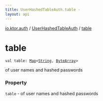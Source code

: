 ```yaml
---
title: UserHashedTableAuth.table - 
layout: api
---
```


<div class='api-docs-breadcrumbs'><a href="../index.html">io.ktor.auth</a> / <a href="index.html">UserHashedTableAuth</a> / <a href="./table.html">table</a></div>

# table

<div class="signature"><code><span class="keyword">val </span><span class="identifier">table</span><span class="symbol">: </span><a href="https://kotlinlang.org/api/latest/jvm/stdlib/kotlin.collections/-map/index.html"><span class="identifier">Map</span></a><span class="symbol">&lt;</span><a href="https://kotlinlang.org/api/latest/jvm/stdlib/kotlin/-string/index.html"><span class="identifier">String</span></a><span class="symbol">,</span>&nbsp;<a href="https://kotlinlang.org/api/latest/jvm/stdlib/kotlin/-byte-array/index.html"><span class="identifier">ByteArray</span></a><span class="symbol">&gt;</span></code></div>

of user names and hashed passwords

### Property

<code>table</code> - of user names and hashed passwords